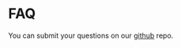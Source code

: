 # FAQ

You can submit your questions on our [github](https://github.com/portugueslab/sashimi/issues) repo.
